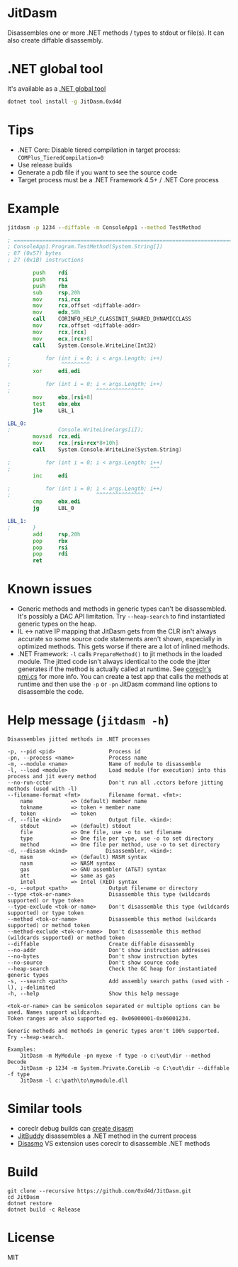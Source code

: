 # JitDasm

Disassembles one or more .NET methods / types to stdout or file(s). It can also create diffable disassembly.

# .NET global tool

It's available as a [.NET global tool](https://www.nuget.org/packages/JitDasm.0xd4d/)

```cmd
dotnet tool install -g JitDasm.0xd4d
```

# Tips

- .NET Core: Disable tiered compilation in target process: `COMPlus_TieredCompilation=0`
- Use release builds
- Generate a pdb file if you want to see the source code
- Target process must be a .NET Framework 4.5+ / .NET Core process

# Example

```cmd
jitdasm -p 1234 --diffable -m ConsoleApp1 --method TestMethod
```

```asm
; ================================================================================
; ConsoleApp1.Program.TestMethod(System.String[])
; 87 (0x57) bytes
; 27 (0x1B) instructions

        push    rdi
        push    rsi
        push    rbx
        sub     rsp,20h
        mov     rsi,rcx
        mov     rcx,offset <diffable-addr>
        mov     edx,58h
        call    CORINFO_HELP_CLASSINIT_SHARED_DYNAMICCLASS
        mov     rcx,offset <diffable-addr>
        mov     rcx,[rcx]
        mov     ecx,[rcx+8]
        call    System.Console.WriteLine(Int32)

;           for (int i = 0; i < args.Length; i++)
;                ^^^^^^^^^
        xor     edi,edi

;           for (int i = 0; i < args.Length; i++)
;                           ^^^^^^^^^^^^^^^
        mov     ebx,[rsi+8]
        test    ebx,ebx
        jle     LBL_1

LBL_0:
;               Console.WriteLine(args[i]);
        movsxd  rcx,edi
        mov     rcx,[rsi+rcx*8+10h]
        call    System.Console.WriteLine(System.String)

;           for (int i = 0; i < args.Length; i++)
;                                            ^^^
        inc     edi

;           for (int i = 0; i < args.Length; i++)
;                           ^^^^^^^^^^^^^^^
        cmp     ebx,edi
        jg      LBL_0

LBL_1:
;       }
        add     rsp,20h
        pop     rbx
        pop     rsi
        pop     rdi
        ret
```

# Known issues

- Generic methods and methods in generic types can't be disassembled. It's possibly a DAC API limitation. Try `--heap-search` to find instantiated generic types on the heap.
- IL <-> native IP mapping that JitDasm gets from the CLR isn't always accurate so some source code statements aren't shown, especially in optimized methods. This gets worse if there are a lot of inlined methods.
- .NET Framework: `-l` calls `PrepareMethod()` to jit methods in the loaded module. The jitted code isn't always identical to the code the jitter generates if the method is actually called at runtime. See [coreclr's pmi.cs](https://github.com/dotnet/jitutils/blob/master/src/pmi/pmi.cs#L28) for more info. You can create a test app that calls the methods at runtime and then use the `-p` or `-pn` JitDasm command line options to disassemble the code.

# Help message (`jitdasm -h`)

```
Disassembles jitted methods in .NET processes

-p, --pid <pid>                 Process id
-pn, --process <name>           Process name
-m, --module <name>             Name of module to disassemble
-l, --load <module>             Load module (for execution) into this process and jit every method
--no-run-cctor                  Don't run all .cctors before jitting methods (used with -l)
--filename-format <fmt>         Filename format. <fmt>:
    name            => (default) member name
    tokname         => token + member name
    token           => token
-f, --file <kind>               Output file. <kind>:
    stdout          => (default) stdout
    file            => One file, use -o to set filename
    type            => One file per type, use -o to set directory
    method          => One file per method, use -o to set directory
-d, --disasm <kind>            Disassembler. <kind>:
    masm            => (default) MASM syntax
    nasm            => NASM syntax
    gas             => GNU assembler (AT&T) syntax
    att             => same as gas
    intel           => Intel (XED) syntax
-o, --output <path>             Output filename or directory
--type <tok-or-name>            Disassemble this type (wildcards supported) or type token
--type-exclude <tok-or-name>    Don't disassemble this type (wildcards supported) or type token
--method <tok-or-name>          Disassemble this method (wildcards supported) or method token
--method-exclude <tok-or-name>  Don't disassemble this method (wildcards supported) or method token
--diffable                      Create diffable disassembly
--no-addr                       Don't show instruction addresses
--no-bytes                      Don't show instruction bytes
--no-source                     Don't show source code
--heap-search                   Check the GC heap for instantiated generic types
-s, --search <path>             Add assembly search paths (used with -l), ;-delimited
-h, --help                      Show this help message

<tok-or-name> can be semicolon separated or multiple options can be used. Names support wildcards.
Token ranges are also supported eg. 0x06000001-0x06001234.

Generic methods and methods in generic types aren't 100% supported. Try --heap-search.

Examples:
    JitDasm -m MyModule -pn myexe -f type -o c:\out\dir --method Decode
    JitDasm -p 1234 -m System.Private.CoreLib -o C:\out\dir --diffable -f type
    JitDasm -l c:\path\to\mymodule.dll
```

# Similar tools

- coreclr debug builds can [create disasm](https://github.com/dotnet/coreclr/blob/master/Documentation/building/viewing-jit-dumps.md)
- [JitBuddy](https://github.com/xoofx/JitBuddy) disassembles a .NET method in the current process
- [Disasmo](https://github.com/EgorBo/Disasmo) VS extension uses coreclr to disassemble .NET methods

# Build

```
git clone --recursive https://github.com/0xd4d/JitDasm.git
cd JitDasm
dotnet restore
dotnet build -c Release
```

# License

MIT
